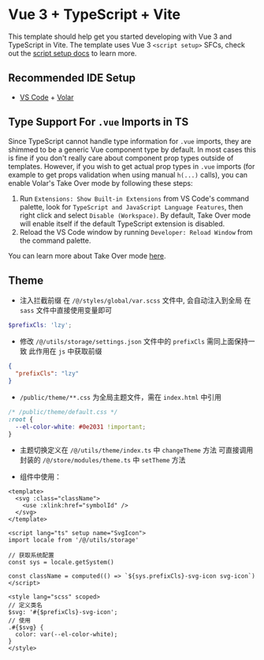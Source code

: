 # Vue 3 + TypeScript + Vite

This template should help get you started developing with Vue 3 and TypeScript in Vite. The template uses Vue 3 `<script setup>` SFCs, check out the [script setup docs](https://v3.vuejs.org/api/sfc-script-setup.html#sfc-script-setup) to learn more.

## Recommended IDE Setup

- [VS Code](https://code.visualstudio.com/) + [Volar](https://marketplace.visualstudio.com/items?itemName=Vue.volar)

## Type Support For `.vue` Imports in TS

Since TypeScript cannot handle type information for `.vue` imports, they are shimmed to be a generic Vue component type by default. In most cases this is fine if you don't really care about component prop types outside of templates. However, if you wish to get actual prop types in `.vue` imports (for example to get props validation when using manual `h(...)` calls), you can enable Volar's Take Over mode by following these steps:

1. Run `Extensions: Show Built-in Extensions` from VS Code's command palette, look for `TypeScript and JavaScript Language Features`, then right click and select `Disable (Workspace)`. By default, Take Over mode will enable itself if the default TypeScript extension is disabled.
2. Reload the VS Code window by running `Developer: Reload Window` from the command palette.

You can learn more about Take Over mode [here](https://github.com/johnsoncodehk/volar/discussions/471).

## Theme

- 注入拦截前缀 在 `/@/styles/global/var.scss` 文件中, 会自动注入到全局 在 `sass` 文件中直接使用变量即可

```scss
$prefixCls: 'lzy';
```

- 修改 `/@/utils/storage/settings.json` 文件中的 `prefixCls` 需同上面保持一致 此作用在 `js` 中获取前缀

```json
{
  "prefixCls": "lzy"
}
```

- `/public/theme/**.css` 为全局主题文件，需在 `index.html` 中引用

```css
/* /public/theme/default.css */
:root {
  --el-color-white: #0e2031 !important;
}
```

- 主题切换定义在 `/@/utils/theme/index.ts` 中 `changeTheme` 方法 可直接调用封装的 `/@/store/modules/theme.ts` 中 `setTheme` 方法

- 组件中使用：

```vue
<template>
  <svg :class="className">
    <use :xlink:href="symbolId" />
  </svg>
</template>

<script lang="ts" setup name="SvgIcon">
import locale from '/@/utils/storage'

// 获取系统配置
const sys = locale.getSystem()

const className = computed(() => `${sys.prefixCls}-svg-icon svg-icon`)
</script>

<style lang="scss" scoped>
// 定义类名
$svg: '#{$prefixCls}-svg-icon';
// 使用
.#{$svg} {
  color: var(--el-color-white);
}
</style>
```
